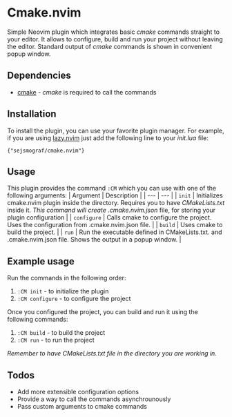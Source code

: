 # Cmake.nvim

Simple Neovim plugin which integrates basic _cmake_ commands straight to your editor. 
It allows to configure, build and run your project without leaving the editor. 
Standard output of _cmake_ commands is shown in convenient popup window.

## Dependencies
- [cmake](https://cmake.org/) - _cmake_ is required to call the commands


## Installation
To install the plugin, you can use your favorite plugin manager.
For example, if you are using [lazy.nvim](https://github.com/folke/lazy.nvim) just add 
the following line to your _init.lua_ file:
```
{"sejsmograf/cmake.nvim"}
```

## Usage
This plugin provides the command 
`:CM` which you can use with one of the following arguments:
| Argument | Description |
| --- | --- |
| `init` | Initializes cmake.nvim plugin inside the directory. Requires you to have _CMakeLists.txt_ inside it. _This command will create .cmake.nvim.json_ file, for storing your plugin configuration |
| `configure` | Calls cmake to configure the project. Uses the configuration from .cmake.nvim.json file. |
| `build` | Uses cmake to build the project. |
| `run` | Run the executable defined in CMakeLists.txt. and .cmake.nvim.json file. Shows the output in a popup window. |

## Example usage
Run the commands in the following order:
1. `:CM init` - to initialize the plugin
2. `:CM configure` - to configure the project

Once you configured the project, you can build and run it using the following commands:
1. `:CM build` - to build the project
2. `:CM run` - to run the project

_Remember to have CMakeLists.txt file in the directory you are working in._

## Todos
- Add more extensible configuration options
- Provide a way to call the commands asynchrounously
- Pass custom arguments to cmake commands